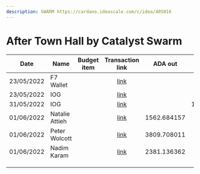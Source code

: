 ```yaml
---
description: SWARM https://cardano.ideascale.com/c/idea/405016
---
```


# After Town Hall by Catalyst Swarm

<table><thead><tr><th>Date</th><th>Name</th><th data-type="select">Budget item</th><th align="center">Transaction link</th><th align="center">ADA out</th><th align="center">ADA in</th><th align="center">Balance</th></tr></thead><tbody><tr><td>23/05/2022</td><td>F7 Wallet</td><td></td><td align="center"><a href="https://raw.githubusercontent.com/treasuryguild/treasury-v3/main/Transactions/Swarm/Fund8/After-Town-Hall-by-Catalyst-Swarm/Incoming/1653836818594-F7-wallet.json">link</a></td><td align="center"></td><td align="center">17.82</td><td align="center">17.825875</td></tr><tr><td>23/05/2022</td><td>IOG</td><td></td><td align="center"><a href="https://raw.githubusercontent.com/treasuryguild/treasury-v3/main/Transactions/Swarm/Fund8/After-Town-Hall-by-Catalyst-Swarm/Incoming/1653668078384-IOG.json">link</a></td><td align="center"></td><td align="center">1</td><td align="center">18.825875</td></tr><tr><td>31/05/2022</td><td>IOG</td><td></td><td align="center"><a href="https://raw.githubusercontent.com/treasuryguild/treasury-v3/main/Transactions/Swarm/Fund8/After-Town-Hall-by-Catalyst-Swarm/Incoming/1654020629126-IOG.json">link</a></td><td align="center"></td><td align="center">11867.088608</td><td align="center">11885.914483</td></tr><tr><td>01/06/2022</td><td>Natalie Attieh</td><td></td><td align="center"><a href="https://raw.githubusercontent.com/treasuryguild/treasury-v3/main/Transactions/Swarm/Fund8/After-Town-Hall-by-Catalyst-Swarm/Hosting-ATH/1654035112906-Natalie-Attieh.json">link</a></td><td align="center">1562.684157</td><td align="center"></td><td align="center">10323.230326</td></tr><tr><td>01/06/2022</td><td>Peter Wolcott</td><td></td><td align="center"><a href="https://raw.githubusercontent.com/treasuryguild/treasury-v3/main/Transactions/Swarm/Fund8/After-Town-Hall-by-Catalyst-Swarm/Hosting-ATH/1654035453602-Peter-Wolcott.json">link</a></td><td align="center">3809.708011</td><td align="center"></td><td align="center">6513.522315</td></tr><tr><td>01/06/2022</td><td>Nadim Karam</td><td></td><td align="center"><a href="https://raw.githubusercontent.com/treasuryguild/treasury-v3/main/Transactions/Swarm/Fund8/After-Town-Hall-by-Catalyst-Swarm/Hosting-ATH/1654035716465-Nadim-Karam.json">link</a></td><td align="center">2381.136362</td><td align="center"></td><td align="center">4132.385953</td></tr><tr><td></td><td></td><td></td><td align="center"></td><td align="center"></td><td align="center"></td><td align="center"></td></tr><tr><td></td><td></td><td></td><td align="center"></td><td align="center"></td><td align="center"></td><td align="center"></td></tr><tr><td></td><td></td><td></td><td align="center"></td><td align="center"></td><td align="center"></td><td align="center"></td></tr></tbody></table>
